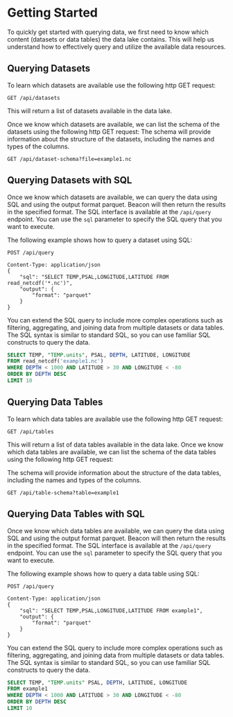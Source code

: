# Getting Started

To quickly get started with querying data, we first need to know which content (datasets or data tables) the data lake contains. This will help us understand how to effectively query and utilize the available data resources.

## Querying Datasets

To learn which datasets are available use the following http GET request:

```http
GET /api/datasets
```

This will return a list of datasets available in the data lake.

Once we know which datasets are available, we can list the schema of the datasets using the following http GET request:
The schema will provide information about the structure of the datasets, including the names and types of the columns.

```http
GET /api/dataset-schema?file=example1.nc
```

## Querying Datasets with SQL

Once we know which datasets are available, we can query the data using SQL and using the output format parquet.
Beacon will then return the results in the specified format. The SQL interface is available at the `/api/query` endpoint. You can use the `sql` parameter to specify the SQL query that you want to execute.

The following example shows how to query a dataset using SQL:

```http
POST /api/query

Content-Type: application/json
{
    "sql": "SELECT TEMP,PSAL,LONGITUDE,LATITUDE FROM read_netcdf('*.nc')",
    "output": {
        "format": "parquet"
    }
}

```

You can extend the SQL query to include more complex operations such as filtering, aggregating, and joining data from multiple datasets or data tables. The SQL syntax is similar to standard SQL, so you can use familiar SQL constructs to query the data.

```sql
SELECT TEMP, "TEMP.units", PSAL, DEPTH, LATITUDE, LONGITUDE
FROM read_netcdf('example1.nc')
WHERE DEPTH < 1000 AND LATITUDE > 30 AND LONGITUDE < -80
ORDER BY DEPTH DESC
LIMIT 10
```

## Querying Data Tables

To learn which data tables are available use the following http GET request:

```http
GET /api/tables
```

This will return a list of data tables available in the data lake.
Once we know which data tables are available, we can list the schema of the data tables using the following http GET request:

The schema will provide information about the structure of the data tables, including the names and types of the columns.

```http
GET /api/table-schema?table=example1
```

## Querying Data Tables with SQL

Once we know which data tables are available, we can query the data using SQL and using the output format parquet.
Beacon will then return the results in the specified format. The SQL interface is available at the `/api/query` endpoint. You can use the `sql` parameter to specify the SQL query that you want to execute.

The following example shows how to query a data table using SQL:

```http
POST /api/query

Content-Type: application/json
{
    "sql": "SELECT TEMP,PSAL,LONGITUDE,LATITUDE FROM example1",
    "output": {
        "format": "parquet"
    }
}

```

You can extend the SQL query to include more complex operations such as filtering, aggregating, and joining data from multiple datasets or data tables. The SQL syntax is similar to standard SQL, so you can use familiar SQL constructs to query the data.

```sql
SELECT TEMP, "TEMP.units" PSAL, DEPTH, LATITUDE, LONGITUDE
FROM example1
WHERE DEPTH < 1000 AND LATITUDE > 30 AND LONGITUDE < -80
ORDER BY DEPTH DESC
LIMIT 10
```
